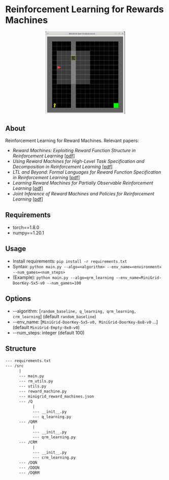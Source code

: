 ﻿# Reinforcement Learning for Rewards Machines
 
<p align="center">
<img src="/figures/minigrid.PNG" width=250>
</p>

 ## About
 Reinforcement Learning for Reward Machines. Relevant papers:
 * *Reward Machines: Exploiting Reward Function Structure in Reinforcement Learning* [[pdf]](https://arxiv.org/pdf/2010.03950.pdf)
 * *Using Reward Machines for High-Level Task Specification and Decomposition in Reinforcement Learning* [[pdf]](http://proceedings.mlr.press/v80/icarte18a/icarte18a.pdf)
 * *LTL and Beyond: Formal Languages for Reward Function Specification in Reinforcement Learning* [[pdf]](https://www.ijcai.org/Proceedings/2019/0840.pdf)
 * *Learning Reward Machines for Partially Observable Reinforcement Learning* [[pdf]](https://papers.nips.cc/paper/2019/file/532435c44bec236b471a47a88d63513d-Paper.pdf)
 * *Joint Inference of Reward Machines and Policies for Reinforcement Learning* [[pdf]](https://arxiv.org/pdf/1909.05912.pdf)
 
 ## Requirements
 * torch==1.8.0
 * numpy==1.20.1

 ## Usage
* Install requirements: `pip install -r requirements.txt`
* Syntax: `python main.py --algo=<algorithm> --env_name=<environment> --num_games=<num_steps>`
* (Example): `python main.py --algo=qrm_learning --env_name=MiniGrid-DoorKey-5x5-v0 --num_games=100`
 
 ## Options
 * --algorithm: [`random_baseline, q_learning, qrm_learning, crm_learning`] (default `random_baseline`)
 * --env_name: [`MiniGrid-DoorKey-5x5-v0, MiniGrid-DoorKey-8x8-v0` ...] (default `MiniGrid-Empty-8x8-v0`)
 * --num_steps: integer (default 100)

 ## Structure

```
--- requirements.txt
--- /src
      |
      --- main.py
      --- rm_utils.py
      --- utils.py
      --- reward_machine.py
      --- minigrid_reward_machines.json
      --- /Q
            |
            --- __init__.py
            --- q_learning.py
      --- /QRM
            |
            --- __init__.py
            --- qrm_learning.py
      --- /CRM
            |
            --- __init__.py
            --- crm_learning.py
      --- /DQN
      --- /DDQN
      --- /DQRM
```
